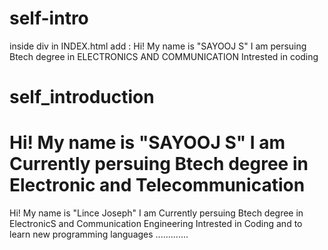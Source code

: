 

# self-intro
inside div in INDEX.html add :
Hi! My name is "SAYOOJ S"
I am persuing Btech degree in ELECTRONICS AND COMMUNICATION
Intrested in coding

# self_introduction
Hi! My name is "SAYOOJ S"
I am Currently persuing Btech degree in Electronic and Telecommunication
=======
Hi! My name is "Lince Joseph"
I am Currently persuing Btech degree in ElectronicS and Communication Engineering
Intrested in Coding and to learn new programming languages
.............


